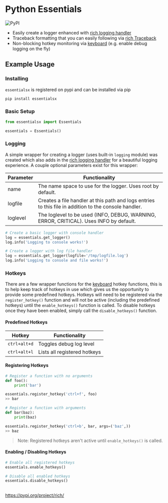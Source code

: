# Python Essentials
![PyPI](https://img.shields.io/pypi/v/essentialsx)

* Easily create a logger enhanced with [rich logging handler](https://rich.readthedocs.io/en/stable/logging.html)
* Traceback formatting that you can easily following via [rich Traceback](https://rich.readthedocs.io/en/stable/traceback.html)
* Non-blocking hotkey monitoring via [keyboard](https://pypi.org/project/keyboard/) (e.g. enable debug logging on the fly)

## Example Usage

### Installing
`essentialsx` is registered on pypi and can be installed via pip
```bash
pip install essentialsx
```

### Basic Setup
```python
from essentialsx import Essentials

essentials = Essentials()
```

### Logging
A simple wrapper for creating a logger (uses built-in `logging` module) was created which also adds in the [rich logging handler](https://rich.readthedocs.io/en/stable/logging.html) for a beautiful logging experience. A couple optional parameters exist for this wrapper:

| Parameter | Functionality  |
| --- | --- |
| name | The name space to use for the logger. Uses root by default. |
| logfile | Creates a file handler at this path and logs entries to this file in addition to the console handler. |
| loglevel | The loglevel to be used (INFO, DEBUG, WARNING, ERROR, CRITICAL). Uses INFO by default. |


```python
# Create a basic logger with console handler
log = essentials.get_logger()
log.info('Logging to console works!')

# Create a logger with log file handler
log = essentials.get_logger(logfile='/tmp/logfile.log')
log.info('Logging to console and file works!')
```

### Hotkeys
There are a few wrapper functions for the [keyboard](https://pypi.org/project/keyboard/) hotkey functions, this is to help keep track of hotkeys in use which gives us the opportunity to provide some predefined hotkeys. Hotkeys will need to be registered via the `register_hotkey()` function and will not be active (including the predefined hotkeys) until the `enable_hotkeys()` function is called. To disable hotkeys once they have been enabled, simply call the `disable_hotkeys()` function.

#### Predefined Hotkeys
| Hotkey | Functionality  |
| --- | --- |
| `ctrl+alt+d` | Toggles debug log level |
| `ctrl+alt+l` | Lists all registered hotkeys |

#### Registering Hotkeys
```python
# Register a function with no arguments
def foo():
    print('bar')

essentials.register_hotkey('ctrl+f', foo)
>> bar

# Register a function with arguments
def bar(baz):
    print(baz)

essentials.register_hotkey('ctrl+b', bar, args=('baz',))
>> baz
```
> Note: Registered hotkeys aren't active until `enable_hotkeys()` is called.

#### Enabling / Disabling Hotkeys
```python
# Enable all registered hotkeys
essentials.enable_hotkeys()

# Disable all enabled hotkeys
essentials.disable_hotkeys()
```

##
https://pypi.org/project/rich/